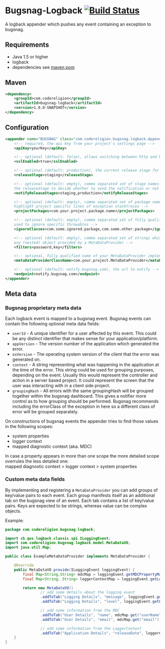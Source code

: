 # Bugsnag-Logback [![Build Status](https://ssl.webpack.de/secure-jenkins.codereligion.com/buildStatus/icon?job=bugsnag-logback-master-build-flow)](http://jenkins.codereligion.com/view/bugsnag-logback/job/bugsnag-logback-master-build-flow/)

A logback appender which pushes any event containing an exception to bugsnag.

## Requirements
* Java 1.5 or higher
* logback
* dependencies see [maven pom](pom.xml)

## Maven ##
```xml
<dependency>
	<groupId>com.codereligion</groupId>
	<artifactId>bugsnag-logback</artifactId>
	<version>1.0.0-SNAPSHOT</version>
</dependency>
```

## Configuration
```xml
<appender name="BUGSNAG" class="com.codereligion.bugsnag.logback.Appender">
    <!-- required, the api key from your project's settings page -->
    <apiKey>yourKey</apiKey>

    <!-- optional (default: false), allows switching between http and https -->
    <sslEnabled>true</sslEnabled>

    <!-- optional (default: production), the current release stage for the application -->
    <releaseStage>staging</releaseStage>

    <!-- optional (default: empty), comma separated set of stage names which is matched against
    the releaseStage to decide whether to send the notification or not -->
    <notifyReleaseStages>staging,production</notifyReleaseStages>

    <!-- optional (default: empty), comma separated set of package names which is used to
    highlight project specific lines of exception stacktraces -->
    <projectPackages>com.your.project.package.name</projectPackages>

    <!-- optional (default: empty), comma separated set of fully qualified class names which is
    used to ignore specific throwables -->
    <ignoreClasses>com.some.ignored.package,com.some.other.package</ignoreClasses>

    <!-- optional (default: empty), comma separated set of strings which will be removed from
    any (nested) object provided by a MetaDataProvider -->
    <filters>password,key</filters>

    <!-- optional, fully qualified name of your MetaDataProvider implementation -->
    <metaDataProviderClassName>com.your.project.MetaDataProvider</metaDataProviderClassName>

    <!-- optional (default: notify.bugsnag.com), the url to notify -->
    <endpoint>notify.bugsnag.com</endpoint>
</appender>
```

## Meta data

### Bugsnag proprietary meta data
Each logback event is mapped to a bugsnag event. Bugsnag events can contain the following optional meta data fields:

* ```userId``` - A unique identifier for a user affected by this event. This could be any distinct identifier that
makes sense for your application/platform.
* ```appVersion``` - The version number of the application which generated the error.
* ```osVersion``` - The operating system version of the client that the error was generated on.
* ```context``` - A string representing what was happening in the application at the time of the error. This string
could be used for grouping purposes, depending on the event. Usually this would represent the controller and
action in a server based project. It could represent the screen that the user was interacting with in a client side
project.
* ```groupingHash``` - All errors with the same groupingHash will be grouped together within the bugsnag dashboard.
This gives a notifier more control as to how grouping should be performed. Bugsnag recommends including the errorClass
of the exception in here so a different class of error will be grouped separately.

On constructions of bugsnag events the appender tries to find those values in the following scopes:

* system properties
* logger context
* mapped diagnostic context (aka. MDC)

In case a property appears in more than one scope the more detailed scope overrules the less detailed one:<br/>
mapped diagnostic context > logger context > system properties

### Custom meta data fields
By implementing and registering a ```MetaDataProvider``` you can add groups of key/value pairs to each event. Each group
manifests itself as an additional tab on the bugsnag view of an event. Each tab contains a list of key/value pairs.
Keys are expected to be strings, whereas value can be complex objects.

Example:
```java
package com.codereligion.bugsnag.logback;

import ch.qos.logback.classic.spi.ILoggingEvent;
import com.codereligion.bugsnag.logback.model.MetaDataVO;
import java.util.Map;

public class ExampleMetaDataProvider implements MetaDataProvider {

    @Override
    public MetaDataVO provide(ILoggingEvent loggingEvent) {
        final Map<String,String> mdcMap = loggingEvent.getMDCPropertyMap();
        final Map<String, String> loggerContextMap = loggingEvent.getLoggerContextVO().getPropertyMap();

        return new MetaDataVO()
                // add some details about the logging event
                .addToTab("Logging Details", "message", loggingEvent.getFormattedMessage())
                .addToTab("Logging Details", "level", loggingEvent.getLevel())

                // add some information from the MDC
                .addToTab("User Details", "name", mdcMap.get("userName"))
                .addToTab("User Details", "email", mdcMap.get("email"))

                // add some information from the LoggerContext
                .addToTab("Application Details", "releaseDate", loggerContextMap.get("appReleaseDate"));
    }
}

```